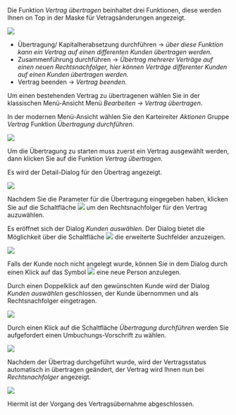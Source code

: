 Die Funktion *Vertrag übertragen* beinhaltet drei Funktionen, diese werden Ihnen on Top in der Maske für Vetragsänderungen angezeigt. 

 ![](http://xpecto.github.io/docs/xpecto/Bearbeiten/Vertrag_uebertragen/uebertrag_reiter.png)

 - Übertragung/ Kapitalherabsetzung durchführen -> *über diese Funktion kann ein Vertrag auf einen differenten Kunden übertragen werden.*
 - Zusammenführung durchführen -> *Übertrag mehrerer Verträge auf einen neuen Rechtsnachfolger, hier können Verträge differenter Kunden auf einen Kunden übertragen werden.*
 - Vertrag beenden -> *Vertrag beenden.*
 
Um einen bestehenden Vertrag zu übertragenen wählen Sie in der klassischen Menü-Ansicht Menü *Bearbeiten →  Vertrag übertragen*. 

In der modernen Menü-Ansicht wählen Sie den Karteireiter *Aktionen* Gruppe *Vertrag* Funktion *Übertragung durchführen*.

 ![](http://xpecto.github.io/docs/xpecto/Bearbeiten/Vertrag_uebertragen/uebertragen_menue.png)
 
Um die Übertragung zu starten muss zuerst ein Vertrag ausgewählt werden, dann klicken Sie auf die Funktion *Vertrag übertragen*.

Es wird der Detail-Dialog für den Übertrag angezeigt.
 
![](http://xpecto.github.io/docs/xpecto/Bearbeiten/Vertrag_uebertragen/Uebertragung_Vertrag.png)

Nachdem Sie die Parameter für die Übertragung eingegeben haben, klicken Sie auf die Schaltfläche ![](http://xpecto.github.io/docs/img/img_1461745086541.png) um den Rechtsnachfolger für den Vertrag auzuwählen. 

Es eröffnet sich der Dialog *Kunden auswählen*. Der Dialog bietet die Möglichkeit über die Schaltfläche ![](http://xpecto.github.io/docs/img/img_1461745563222.png) die erweiterte Suchfelder anzuzeigen. 


![](http://xpecto.github.io/docs/xpecto/Bearbeiten/Vertrag_uebertragen/Kunde_auswaehlen.png)

Falls der Kunde noch nicht angelegt wurde, können Sie in dem Dialog durch einen Klick  auf das Symbol ![](http://xpecto.github.io/docs/img/img_1461745391144.png) eine neue Person anzulegen.

Durch einen Doppelklick auf den gewünschten Kunde wird der Dialog *Kunden auswählen* geschlossen, der Kunde übernommen und als Rechtsnachfolger eingetragen. 

![](http://xpecto.github.io/docs/xpecto/Bearbeiten/Vertrag_uebertragen/Uebertrag_durchfuehren.png)

Durch einen Klick auf die Schaltfläche *Übertragung durchführen* werden Sie aufgefordert einen Umbuchungs-Vorschrift zu wählen.

![](http://xpecto.github.io/docs/xpecto/Bearbeiten/Vertrag_uebertragen/Umbuchungs_Vorschriften.png)

Nachdem der Übertrag durchgeführt wurde, wird der Vertragsstatus automatisch in übertragen geändert, der Vertrag wird Ihnen nun bei *Rechtsnachfolger* angezeigt.

![](http://xpecto.github.io/docs/xpecto/Bearbeiten/Vertrag_uebertragen/Uebertrag_erfolgreich.png)

Hiermit ist der Vorgang des Vertragsübernahme abgeschlossen. 